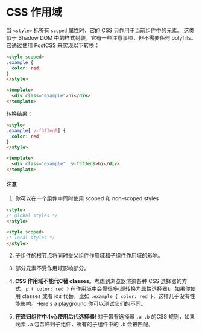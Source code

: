 # CSS 作用域

当 `<style>` 标签有 `scoped` 属性时，它的 CSS 只作用于当前组件中的元素。 这类似于 Shadow DOM 中的样式封装。它有一些注意事项，但不需要任何 polyfills。 它通过使用 PostCSS 来实现以下转换：

``` html
<style scoped>
.example {
  color: red;
}
</style>

<template>
  <div class="example">hi</div>
</template>
```

转换结果：

``` html
<style>
.example[_v-f3f3eg9] {
  color: red;
}
</style>

<template>
  <div class="example" _v-f3f3eg9>hi</div>
</template>
```

#### 注意

1. 你可以在一个组件中同时使用 scoped 和 non-scoped styles

  ``` html
  <style>
  /* global styles */
  </style>

  <style scoped>
  /* local styles */
  </style>
  ```

2. 子组件的根节点将同时受父组件作用域和子组件作用域的影响。

3. 部分元素不受作用域影响部分。

4. **CSS 作用域不能代C替 classes**。考虑到浏览器渲染各种 CSS 选择器的方式，`p { color: red }` 在作用域中会慢很多(即转换为属性选择器)。如果你使用 classes 或者 ids 代替，比如 `.example { color: red }`，这样几乎没有性能影响。[Here's a playground](http://stevesouders.com/efws/css-selectors/csscreate.php) 你可以测试它们的不同。

5. **在递归组件中小心使用后代选择器!** 对于带有选择器 `.a .b` 的CSS 规则，如果元素 `.a` 包含递归子组件，所有的子组件中的 `.b` 会被匹配。

